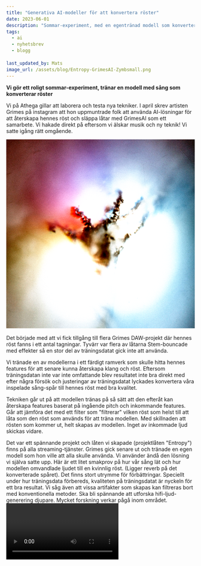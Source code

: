 ```yaml
---
title: "Generativa AI-modeller för att konvertera röster"
date: 2023-06-01
description: "Sommar-experiment, med en egentränad modell som konverterar röster"
tags:
  - ai
  - nyhetsbrev
  - blogg
 
last_updated_by: Mats
image_url: /assets/blog/Entropy-GrimesAI-Zymbsmall.png
---
```


**Vi gör ett roligt sommar-experiment, tränar en modell med sång som konverterar röster**

Vi på Athega gillar att laborera och testa nya tekniker. I april skrev artisten Grimes på instagram att hon uppmuntrade folk att använda
AI-lösningar för att återskapa hennes röst och släppa låtar med GrimesAI som ett samarbete. Vi hakade direkt på eftersom vi älskar musik
och ny teknik! Vi satte igång rätt omgående.

<img src="/assets/blog/Entropy-GrimesAI-Zymbsmall.png"/>

Det började med att vi fick tillgång till flera Grimes DAW-projekt där hennes röst fanns i ett antal tagningar. Tyvärr var flera av låtarna Stem-bouncade med effekter så en stor del av träningsdatat gick inte att använda.

Vi tränade en av modellerna i ett färdigt ramverk som skulle hitta hennes features för att senare kunna återskapa klang och röst. 
Eftersom träningsdatan inte var inte omfattande blev resultatet inte bra direkt med efter några försök och justeringar av träningsdatat lyckades konvertera våra inspelade sång-spår till hennes röst med bra kvalitet.

Tekniken går ut på att modellen tränas på så sätt att den efteråt kan återskapa features baserat på ingående pitch och inkommande features.
Går att jämföra det med ett filter som "filtrerar" vilken röst som helst till att låta som den röst som används för att träna modellen. Med skillnaden att 
rösten som kommer ut, helt skapas av modellen. Inget av inkommade ljud skickas vidare.

Det var ett spännande projekt och låten vi skapade (projektlåten "Entropy") finns på alla streaming-tjänster. Grimes gick senare ut och tränade en egen modell som hon ville att alla skulle använda. Vi använder ändå den lösning vi själva satte upp. Här är ett litet smakprov på hur vår sång lät och hur modellen omvandlade ljudet till en kvinnlig röst. (Ligger reverb på det konverterade spåret). Det finns stort utrymme för förbättringar. Speciellt under hur träningsdata förbereds, kvaliteten på träningsdatat är nyckeln för ett bra resultat. Vi såg även att vissa artifakter som skapas kan filtreras bort med konventionella metoder. Ska bli spännande att utforska hifi-ljud-generering djupare. Mycket forskning verkar pågå inom området.
<video controls>
  <source src="/assets/blog/AI.mp4" type="video/mp4">
  Your browser does not support the video tag.
</video>

